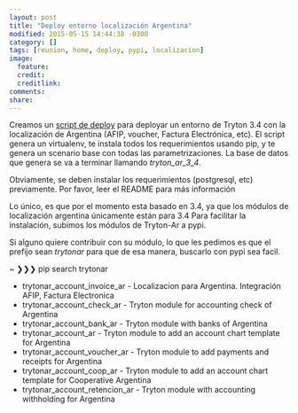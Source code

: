 ```yaml
---
layout: post
title: "Deploy entorno localización Argentina"
modified: 2015-05-15 14:44:38 -0300
category: []
tags: [reunion, home, deploy, pypi, localizacion]
image:
  feature: 
  credit: 
  creditlink: 
comments: 
share: 
---
```


Creamos un [script de deploy](https://github.com/tryton-ar/deploy-localizacion-argentina) para deployar un entorno de Tryton 3.4 con la localización de Argentina (AFIP, voucher, Factura Electrónica, etc). El script genera un virtualenv, te instala todos los requerimientos usando pip, y te genera un scenario base con todas las parametrizaciones. La base de datos que genera se va a terminar llamando *tryton_ar_3_4*.

Obviamente, se deben instalar los requerimientos (postgresql, etc) previamente. Por favor, leer el README para más información

Lo único, es que por el momento esta basado en 3.4, ya que los módulos de localización argentina únicamente están para 3.4
Para facilitar la instalación, subimos los módulos de Tryton-Ar a pypi.

Si alguno quiere contribuir con su módulo, lo que les pedimos es que el prefijo sean *trytonar* para que de esa manera, buscarlo con pypi sea facil.


~ ❯❯❯ pip search trytonar

 * trytonar_account_invoice_ar - Localizacion para Argentina. Integración AFIP, Factura Electronica
 * trytonar_account_check_ar - Tryton module for accounting check of Argentina
 * trytonar_account_bank_ar  - Tryton module with banks of Argentina
 * trytonar_account_ar       - Tryton module to add an account chart template for Argentina
 * trytonar_account_voucher_ar - Tryton module to add payments and receipts for Argentina
 * trytonar_account_coop_ar  - Tryton module to add an account chart template for Cooperative Argentina
 * trytonar_account_retencion_ar - Tryton module with accounting withholding for Argentina
